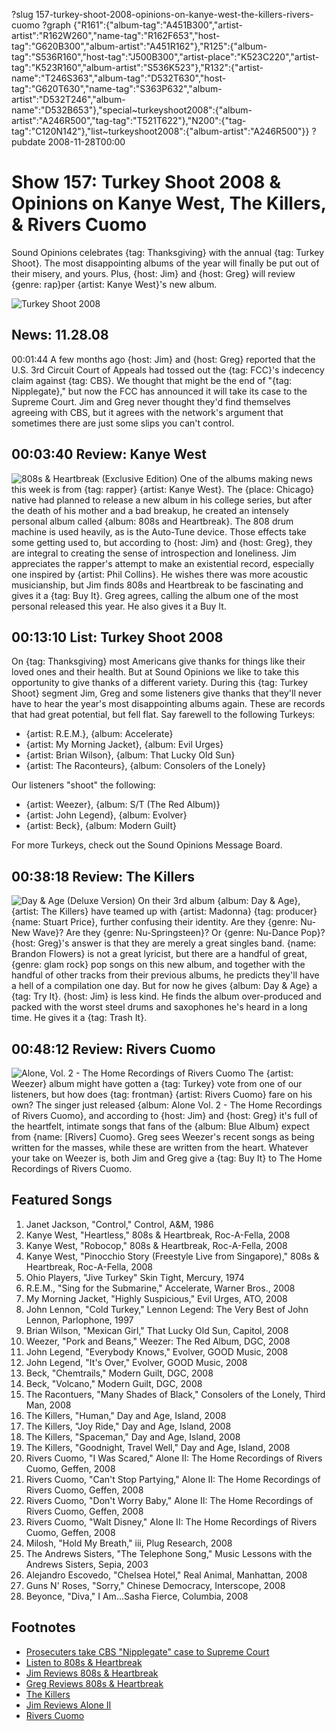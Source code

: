 ?slug 157-turkey-shoot-2008-opinions-on-kanye-west-the-killers-rivers-cuomo
?graph {"R161":{"album-tag":"A451B300","artist-artist":"R162W260","name-tag":"R162F653","host-tag":"G620B300","album-artist":"A451R162"},"R125":{"album-tag":"S536R160","host-tag":"J500B300","artist-place":"K523C220","artist-tag":"K523R160","album-artist":"S536K523"},"R132":{"artist-name":"T246S363","album-tag":"D532T630","host-tag":"G620T630","name-tag":"S363P632","album-artist":"D532T246","album-name":"D532B653"},"special~turkeyshoot2008":{"album-artist":"A246R500","tag-tag":"T521T622"},"N200":{"tag-tag":"C120N142"},"list~turkeyshoot2008":{"album-artist":"A246R500"}}
?pubdate 2008-11-28T00:00

# Show 157: Turkey Shoot 2008 & Opinions on Kanye West, The Killers, & Rivers Cuomo
Sound Opinions celebrates {tag: Thanksgiving} with the annual {tag: Turkey Shoot}. The most disappointing albums of the year will finally be put out of their misery, and yours. Plus, {host: Jim} and {host: Greg} will review {genre: rap}per {artist: Kanye West}'s new album.

![Turkey Shoot 2008](http://static.soundopinions.org/images/2008/dj-turkey.jpg)

## News: 11.28.08
00:01:44 A few months ago {host: Jim} and {host: Greg} reported that the U.S. 3rd Circuit Court of Appeals had tossed out the {tag: FCC}'s indecency claim against {tag: CBS}. We thought that might be the end of "{tag: Nipplegate}," but now the FCC has announced it will take its case to the Supreme Court. Jim and Greg never thought they'd find themselves agreeing with CBS, but it agrees with the network's argument that sometimes there are just some slips you can't control.

## 00:03:40 Review: Kanye West
![808s & Heartbreak (Exclusive Edition)](http://is4.mzstatic.com/image/thumb/Music4/v4/db/97/46/db97468d-1f5a-a602-28dc-5f967b0a91f3/source/600x600bb.jpg "2715720/778788809")
One of the albums making news this week is from {tag: rapper} {artist: Kanye West}. The {place: Chicago} native had planned to release a new album in his college series, but after the death of his mother and a bad breakup, he created an intensely personal album called {album: 808s and Heartbreak}. The 808 drum machine is used heavily, as is the Auto-Tune device. Those effects take some getting used to, but according to {host: Jim} and {host: Greg}, they are integral to creating the sense of introspection and loneliness. Jim appreciates the rapper's attempt to make an existential record, especially one inspired by {artist: Phil Collins}. He wishes there was more acoustic musicianship, but Jim finds 808s and Heartbreak to be fascinating and gives it a {tag: Buy It}. Greg agrees, calling the album one of the most personal released this year. He also gives it a Buy It.

## 00:13:10 List: Turkey Shoot 2008
On {tag: Thanksgiving} most Americans give thanks for things like their loved ones and their health. But at Sound Opinions we like to take this opportunity to give thanks of a different variety. During this {tag: Turkey Shoot} segment Jim, Greg and some listeners give thanks that they'll never have to hear the year's most disappointing albums again. These are records that had great potential, but fell flat. Say farewell to the following Turkeys:

- {artist: R.E.M.}, {album: Accelerate}
- {artist: My Morning Jacket}, {album: Evil Urges}
- {artist: Brian Wilson}, {album: That Lucky Old Sun}
- {artist: The Raconteurs}, {album: Consolers of the Lonely}

Our listeners "shoot" the following:

- {artist: Weezer}, {album: S/T (The Red Album)}
- {artist: John Legend}, {album: Evolver}
- {artist: Beck}, {album: Modern Guilt}

For more Turkeys, check out the Sound Opinions Message Board.

## 00:38:18 Review: The Killers
![Day & Age (Deluxe Version)](http://is2.mzstatic.com/image/thumb/Music/v4/8b/2b/f5/8b2bf545-e359-b5e5-ea3d-c34264612faf/source/600x600bb.jpg "6483093/296905600")
On their 3rd album {album: Day & Age}, {artist: The Killers} have teamed up with {artist: Madonna} {tag: producer} {name: Stuart Price}, further confusing their identity. Are they {genre: Nu-New Wave}? Are they {genre: Nu-Springsteen}? Or {genre: Nu-Dance Pop}? {host: Greg}'s answer is that they are merely a great singles band. {name: Brandon Flowers} is not a great lyricist, but there are a handful of great, {genre: glam rock} pop songs on this new album, and together with the handful of other tracks from their previous albums, he predicts they'll have a hell of a compilation one day. But for now he gives {album: Day & Age} a {tag: Try It}. {host: Jim} is less kind. He finds the album over-produced and packed with the worst steel drums and saxophones he's heard in a long time. He gives it a {tag: Trash It}.

## 00:48:12 Review: Rivers Cuomo
![Alone, Vol. 2 - The Home Recordings of Rivers Cuomo](http://is4.mzstatic.com/image/thumb/Music/v4/73/db/16/73db16f8-91bb-87b6-fb10-912c7bf4dca7/source/600x600bb.jpg "24938402/296874463")
The {artist: Weezer} album might have gotten a {tag: Turkey} vote from one of our listeners, but how does {tag: frontman} {artist: Rivers Cuomo} fare on his own? The singer just released {album: Alone Vol. 2 - The Home Recordings of Rivers Cuomo}, and according to {host: Jim} and {host: Greg} it's full of the heartfelt, intimate songs that fans of the {album: Blue Album} expect from {name: [Rivers] Cuomo}. Greg sees Weezer's recent songs as being written for the masses, while these are written from the heart. Whatever your take on Weezer is, both Jim and Greg give a {tag: Buy It} to The Home Recordings of Rivers Cuomo.

## Featured Songs
1. Janet Jackson, "Control," Control, A&M, 1986
2. Kanye West, "Heartless," 808s & Heartbreak, Roc-A-Fella, 2008
3. Kanye West, "Robocop," 808s & Heartbreak, Roc-A-Fella, 2008
4. Kanye West, "Pinocchio Story (Freestyle Live from Singapore)," 808s & Heartbreak, Roc-A-Fella, 2008
5. Ohio Players, "Jive Turkey" Skin Tight, Mercury, 1974
6. R.E.M., "Sing for the Submarine," Accelerate, Warner Bros., 2008
7. My Morning Jacket, "Highly Suspicious," Evil Urges, ATO, 2008
8. John Lennon, "Cold Turkey," Lennon Legend: The Very Best of John Lennon, Parlophone, 1997
9. Brian Wilson, "Mexican Girl," That Lucky Old Sun, Capitol, 2008
10. Weezer, "Pork and Beans," Weezer: The Red Album, DGC, 2008
11. John Legend, "Everybody Knows," Evolver, GOOD Music, 2008
12. John Legend, "It's Over," Evolver, GOOD Music, 2008
13. Beck, "Chemtrails," Modern Guilt, DGC, 2008
14. Beck, "Volcano," Modern Guilt, DGC, 2008
15. The Racontuers, "Many Shades of Black," Consolers of the Lonely, Third Man, 2008
16. The Killers, "Human," Day and Age, Island, 2008
17. The Killers, "Joy Ride," Day and Age, Island, 2008
18. The Killers, "Spaceman," Day and Age, Island, 2008
19. The Killers, "Goodnight, Travel Well," Day and Age, Island, 2008
20. Rivers Cuomo, "I Was Scared," Alone II: The Home Recordings of Rivers Cuomo, Geffen, 2008
21. Rivers Cuomo, "Can't Stop Partying," Alone II: The Home Recordings of Rivers Cuomo, Geffen, 2008
22. Rivers Cuomo, "Don't Worry Baby," Alone II: The Home Recordings of Rivers Cuomo, Geffen, 2008
23. Rivers Cuomo, "Walt Disney," Alone II: The Home Recordings of Rivers Cuomo, Geffen, 2008
24. Milosh, "Hold My Breath," iii, Plug Research, 2008
25. The Andrews Sisters, "The Telephone Song," Music Lessons with the Andrews Sisters, Sepia, 2003
26. Alejandro Escovedo, "Chelsea Hotel," Real Animal, Manhattan, 2008
27. Guns N' Roses, "Sorry," Chinese Democracy, Interscope, 2008
28. Beyonce, "Diva," I Am...Sasha Fierce, Columbia, 2008

## Footnotes 
- [Prosecuters take CBS "Nipplegate" case to Supreme Court](http://www.nme.com/news/janet-jackson/41223)
- [Listen to 808s & Heartbreak](http://www.last.fm/music/Kanye+West/808s+&+Heartbreak)
- [Jim Reviews 808s & Heartbreak](http://www.jimdero.com/News2008/KanyeWest808sHeartbreak.htm)
- [Greg Reviews 808s & Heartbreak](http://articles.chicagotribune.com/2008-11-23/news/0811210194_1_donda-west-drum-tracks)
- [The Killers](http://www.thekillersmusic.com/)
- [Jim Reviews Alone II](http://www.jimdero.com/News2008/RiversAloneII.htm)
- [Rivers Cuomo](http://riverscuomo.com/)

